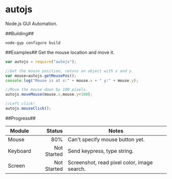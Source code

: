 autojs
========

Node.js GUI Automation.

##Building##
```
node-gyp configure build
```

##Examples##
Get the mouse location and move it. 

```JavaScript
var autojs = require("autojs");

//Get the mouse position, retuns an object with x and y. 
var mouse=autojs.getMousePos();
console.log("Mouse is at x:" + mouse.x + " y:" + mouse.y);

//Move the mouse down by 100 pixels.
autojs.moveMouse(mouse.x,mouse.y+100);

//Left click!
autojs.mouseClick();
```
##Progress##

| Module        | Status        | Notes   |
| ------------- |-------------: | ------- |
| Mouse         | 80%           | Can't specify mouse button yet.       |
| Keyboard      | Not Started   | Send keypress, type string.        |
| Screen        | Not Started   | Screenshot, read pixel color, image search.        |

